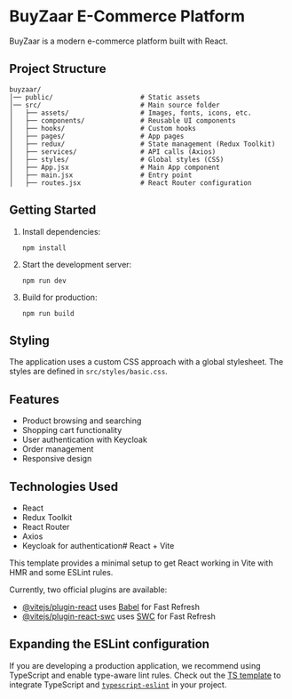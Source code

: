 # BuyZaar E-Commerce Platform

BuyZaar is a modern e-commerce platform built with React.

## Project Structure

```
buyzaar/
│── public/                      # Static assets
│── src/                         # Main source folder
│   ├── assets/                  # Images, fonts, icons, etc.
│   ├── components/              # Reusable UI components
│   ├── hooks/                   # Custom hooks
│   ├── pages/                   # App pages
│   ├── redux/                   # State management (Redux Toolkit)
│   ├── services/                # API calls (Axios)
│   ├── styles/                  # Global styles (CSS)
│   ├── App.jsx                  # Main App component
│   ├── main.jsx                 # Entry point
│   ├── routes.jsx               # React Router configuration
```

## Getting Started

1. Install dependencies:
   ```
   npm install
   ```

2. Start the development server:
   ```
   npm run dev
   ```

3. Build for production:
   ```
   npm run build
   ```

## Styling

The application uses a custom CSS approach with a global stylesheet. The styles are defined in `src/styles/basic.css`.

## Features

- Product browsing and searching
- Shopping cart functionality
- User authentication with Keycloak
- Order management
- Responsive design

## Technologies Used

- React
- Redux Toolkit
- React Router
- Axios
- Keycloak for authentication# React + Vite

This template provides a minimal setup to get React working in Vite with HMR and some ESLint rules.

Currently, two official plugins are available:

- [@vitejs/plugin-react](https://github.com/vitejs/vite-plugin-react/blob/main/packages/plugin-react/README.md) uses [Babel](https://babeljs.io/) for Fast Refresh
- [@vitejs/plugin-react-swc](https://github.com/vitejs/vite-plugin-react-swc) uses [SWC](https://swc.rs/) for Fast Refresh

## Expanding the ESLint configuration

If you are developing a production application, we recommend using TypeScript and enable type-aware lint rules. Check out the [TS template](https://github.com/vitejs/vite/tree/main/packages/create-vite/template-react-ts) to integrate TypeScript and [`typescript-eslint`](https://typescript-eslint.io) in your project.
